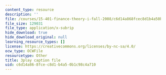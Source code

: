 ```yaml
---
content_type: resource
description: ''
file: /courses/15-401-finance-theory-i-fall-2008/c6d14a868fcec8d1b4a50b1c98c4a710_yrmqYNvvIzs.srt
file_size: 129031
file_type: application/x-subrip
hide_download: true
hide_download_original: null
learning_resource_types: []
license: https://creativecommons.org/licenses/by-nc-sa/4.0/
ocw_type: OCWFile
resourcetype: Other
title: 3play caption file
uid: c6d14a86-8fce-c8d1-b4a5-0b1c98c4a710
---
```

